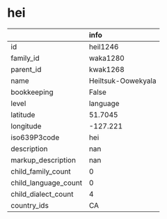 # hei
|                      | info               |
|:---------------------|:-------------------|
| id                   | heil1246           |
| family_id            | waka1280           |
| parent_id            | kwak1268           |
| name                 | Heiltsuk-Oowekyala |
| bookkeeping          | False              |
| level                | language           |
| latitude             | 51.7045            |
| longitude            | -127.221           |
| iso639P3code         | hei                |
| description          | nan                |
| markup_description   | nan                |
| child_family_count   | 0                  |
| child_language_count | 0                  |
| child_dialect_count  | 4                  |
| country_ids          | CA                 |